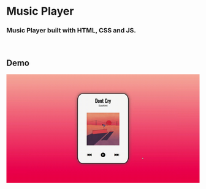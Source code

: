 ﻿# Music Player

### Music Player built with HTML, CSS and JS.
<br />

## Demo
<img src="./readme/demo.gif" alt="music-player-demo">